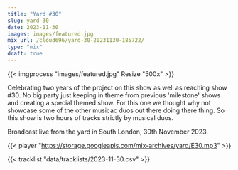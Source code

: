```yaml
---
title: "Yard #30"
slug: yard-30
date: 2023-11-30
images: images/featured.jpg
mix_url: /cloud696/yard-30-20231130-185722/
type: "mix"
draft: true
---
```


{{< imgprocess "images/featured.jpg" Resize "500x" >}}

Celebrating two years of the project on this show as well as reaching show #30. 
No big party just keeping in theme from previous 'milestone' shows and creating a special themed show. 
For this one we thought why not showcase some of the other musicac duos out there doing there thing. 
So this show is two hours of tracks strictly by musical duos.

Broadcast live from the yard in South London, 30th November 2023.

{{< player "https://storage.googleapis.com/mix-archives/yard/E30.mp3" >}}

{{< tracklist "data/tracklists/2023-11-30.csv" >}}
